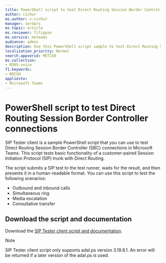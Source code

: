 ```yaml
---
title: PowerShell script to test Direct Routing Session Border Controller connections
author: cichur
ms.author: v-cichur
manager: serdars
ms.topic: article
ms.reviewer: filippse
ms.service: msteams
audience: admin
description: Use this PowerShell script sample to test Direct Routing Session Border Controller connections in Microsoft Teams.
localization_priority: Normal
search.appverid: MET150
ms.collection: 
- M365-voice
f1.keywords:
- NOCSH
appliesto: 
- Microsoft Teams
---
```


# PowerShell script to test Direct Routing Session Border Controller connections

SIP Tester client is a sample PowerShell script that you can use to test Direct Routing Session Border Controller (SBC) connections in Microsoft Teams. This script tests basic functionality of a customer-paired Session Initiation Protocol (SIP) trunk with Direct Routing.

The script submits a SIP test to the test runner, waits for the result, and then presents it in a human-readable format. You can use this script to test the following scenarios:

- Outbound and inbound calls
- Simultaneous ring
- Media escalation
- Consultative transfer

## Download the script and documentation

Download the [SIP Tester client script and documentation](https://github.com/MicrosoftDocs/OfficeDocs-SkypeForBusiness/blob/live/Teams/downloads/sip-tester-client/siptesterclient.zip?raw=true).

  > [!NOTE]
  > SIP Tester client script only supports adal.ps version 3.19.8.1. An error will be returned if a later version of the adal.ps is used.
  
  
